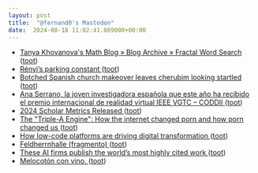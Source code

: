 ```yaml
---
layout: post
title:  "@fernand0's Mastodon"
date:  2024-08-18 11:02:41.869000+00:00
---
```

*  [Tanya Khovanova's Math Blog  » Blog Archive   » Fractal Word Search ](https://blog.tanyakhovanova.com/2024/07/fractal-word-search) ([toot](https://mastodon.social/@fernand0/112982685244819114))
*  [Rényi’s parking constant ](https://www.johndcook.com/blog/2024/07/13/renyi-parking-constant) ([toot](https://mastodon.social/@fernand0/112982557408361732))
*  [Botched Spanish church makeover leaves cherubim looking startled ](https://www.theguardian.com/world/article/2024/aug/01/botched-spanish-church-makeover-leaves-cherubim-startle) ([toot](https://mastodon.social/@fernand0/112982252209506464))
*  [Ana Serrano, la joven investigadora española que este año ha recibido el premio internacional de realidad virtual IEEE VGTC – CODDII ](https://coddii.org/ana-serrano-la-joven-investigadora-espanola-que-este-ano-ha-recibido-el-premio-internacional-de-realidad-virtual-ieee-vgt) ([toot](https://mastodon.social/@fernand0/112982004614306855))
*  [2024 Scholar Metrics Released ](https://scholar.googleblog.com/2024/07/2024-scholar-metrics-released.htm) ([toot](https://mastodon.social/@fernand0/112981799785813389))
*  [The "Triple-A Engine": How the internet changed porn and how porn changed us ](https://bigthink.com/thinking/the-triple-a-engine-how-the-internet-changed-porn-and-how-porn-changed-us) ([toot](https://mastodon.social/@fernand0/112981120481590546))
*  [How low-code platforms are driving digital transformation ](https://kpmg.com/xx/en/home/insights/2024/02/how-low-code-platforms-are-driving-digital-transformation.htm) ([toot](https://mastodon.social/@fernand0/112980342918402195))
*  [Feldherrnhalle (fragmento) ](https://www.flickr.com/photos/fernand0/53914892907) ([toot](https://mastodon.social/@fernand0/112978523265472620))
*  [These AI firms publish the world’s most highly cited work ](https://www.nature.com/articles/d41586-024-02515-) ([toot](https://mastodon.social/@fernand0/112978436986348862))
*  [Melocotón con vino. ](https://avecesunafoto.wordpress.com/2024/08/17/melocoton-con-vino-2) ([toot](https://mastodon.social/@fernand0/112978290354436564))
